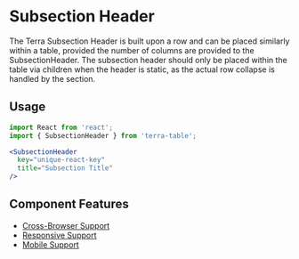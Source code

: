# Subsection Header

The Terra Subsection Header is built upon a row and can be placed similarly within a table, provided the number of columns are provided to the SubsectionHeader. The subsection header should only be placed within the table via children when the header is static, as the actual row collapse is handled by the section.

## Usage

```jsx
import React from 'react';
import { SubsectionHeader } from 'terra-table';

<SubsectionHeader
  key="unique-react-key"
  title="Subsection Title"
/>
```

## Component Features
* [Cross-Browser Support](https://github.com/cerner/terra-ui/blob/master/src/terra-dev-site/contributing/ComponentStandards.e.contributing.md#cross-browser-support)
* [Responsive Support](https://github.com/cerner/terra-ui/blob/master/src/terra-dev-site/contributing/ComponentStandards.e.contributing.md#responsive-support)
* [Mobile Support](https://github.com/cerner/terra-ui/blob/master/src/terra-dev-site/contributing/ComponentStandards.e.contributing.md#mobile-support)
